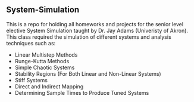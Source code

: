 ## System-Simulation
This is a repo for holding all homeworks and projects for the senior level elective System Simulation taught by Dr. Jay Adams (Univeristy of Akron).
This class required the simulation of different systems and analysis techniques such as:
* Linear Multistep Methods
* Runge-Kutta Methods
* Simple Chaotic Systems
* Stability Regions (For Both Linear and Non-Linear Systems)
* Stiff Systems
* Direct and Indirect Mapping
* Determining Sample Times to Produce Tuned Systems
